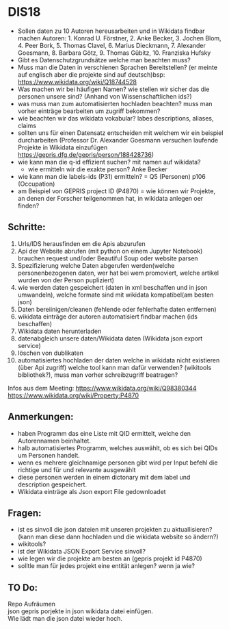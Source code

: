 # DIS18

* Sollen daten zu 10 Autoren hereusarbeiten und in Wikidata findbar machen Autoren: 1. Konrad U. Förstner, 2. Anke Becker, 3. Jochen Blom, 4. Peer Bork, 5. Thomas Clavel, 6. Marius Dieckmann, 7. Alexander Goesmann, 8. Barbara Götz, 9. Thomas Gübitz, 10. Franziska Hufsky  
* Gibt es Datenschutzgrundsätze welche man beachten muss?
* Muss man die Daten in verschienen Sprachen Bereitstellen? (er meinte auf englisch aber die projekte sind auf deutsch)bsp: https://www.wikidata.org/wiki/Q18744528
* Was machen wir bei häufigen Namen? wie stellen wir sicher das die personen unsere sind? (Anhand von Wissenschaftlichen ids?)
* was muss man zum automatisierten hochladen beachten? muss man vorher einträge bearbeiten um zugriff bekommen?
* wie beachten wir das wikidata vokabular? labes descriptions, aliases, claims
* sollten uns für einen Datensatz entscheiden mit welchem wir ein beispiel durcharbeiten (Professor Dr. Alexander Goesmann versuchen laufende Projekte in Wikidata einzufügen https://gepris.dfg.de/gepris/person/188428736)
* wie kann man die q-id effizient suchen? mit namen auf wikidata?
    - wie ermitteln wir die exakte person? Anke Becker
* wie kann man die labels-ids (P31) ermitteln? = Q5 (Personen) p106 (Occupation)
* am Beispiel von GEPRIS project ID (P4870) = wie können wir Projekte, an denen der Forscher teilgenommen hat, in wikidata anlegen oer finden?

## Schritte:
1. Urls/IDS herausfinden em die Apis abzurufen
3. Api der Website abrufen (mit python on einem Jupyter Notebook) brauchen request und/oder Beautiful Soup oder website parsen
4. Spezifizierung welche Daten abgerufen werden(welche personenbezogenen daten, wer hat bei wem promoviert, welche artikel wurden von der Person pupliziert)
5. wie werden daten gespeichert (daten in xml beschaffen und in json umwandeln), welche formate sind mit wikidata kompatibel(am besten json)
6. Daten bereiinigen/cleanen (fehlende oder fehlerhafte daten entfernen)
7. wikidata einträge der autoren automatisiert findbar machen (ids beschaffen)
8. Wikidata daten herunterladen
9. datenabgleich unsere daten/Wikidata daten (Wikidata json export service)
10. löschen von dublikaten 
11. automatisiertes hochladen der daten welche in wikidata nicht existieren (über Api zugriff) welche tool kann man dafür verwenden? (wikitools bibliothek?), muss man vorher schreibzugriff beatragen?

Infos aus dem Meeting:
https://www.wikidata.org/wiki/Q98380344
https://www.wikidata.org/wiki/Property:P4870

## Anmerkungen:
* haben Programm das eine Liste mit QID ermittelt, welche den Autorennamen beinhaltet.
* halb automatisiertes Programm, welches auswählt, ob es sich bei QIDs um Personen handelt.
* wenn es mehrere gleichnamige personen gibt wird per Input befehl die richtige und für und relevante ausgewählt
* diese personen werden in einem dictonary mit dem label und description gespeichert. 
* Wikidata einträge als Json export File gedownloadet

## Fragen: 
* ist es sinvoll die json dateien mit unseren projekten zu aktuallisieren?(kann man diese dann hochladen und die wikidata website so ändern?)
* wikitools?
* ist der Wikidata JSON Export Service sinvoll?
* wie legen wir die projekte am besten an (gepris projekt id P4870)
* solltle man für jedes projekt eine entität anlegen? wenn ja wie?

## TO Do:
Repo Aufräumen  
json gepris porjekte in json wikidata datei einfügen.  
Wie lädt man die json datei wieder hoch. 


  
